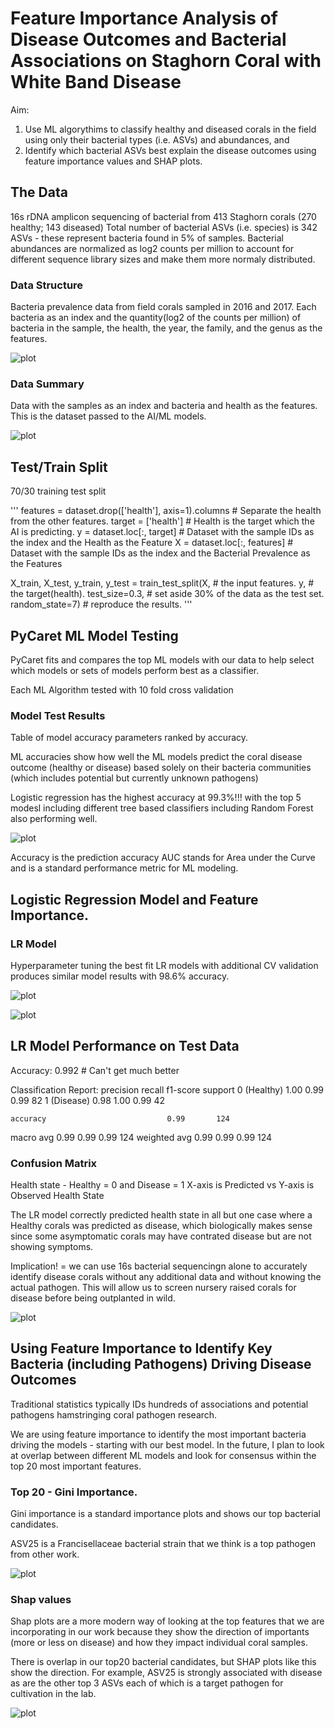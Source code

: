 # Feature Importance Analysis of Disease Outcomes and Bacterial Associations on Staghorn Coral with White Band Disease

Aim: 
1. Use ML algorythims to classify healthy and diseased corals in the field using only their bacterial types (i.e. ASVs) and abundances, and
2. Identify which bacterial ASVs best explain the disease outcomes using feature importance values and SHAP plots.

## The Data

16s rDNA amplicon sequencing of bacterial from 413 Staghorn corals (270 healthy; 143 diseased)
Total number of bacterial ASVs (i.e. species) is 342 ASVs - these represent bacteria found in 5% of samples.
Bacterial abundances are normalized as log2 counts per million to account for different sequence library sizes and make them more normaly distributed.

### Data Structure
 
Bacteria prevalence data from field corals sampled in 2016 and 2017.
Each bacteria as an index and the quantity(log2 of the counts per million) of bacteria in the sample, the health, the year, the family, and the genus as the features.

![plot](/NewData/BacteriaDFSummary.png)

### Data Summary

Data with the samples as an index and bacteria and health as the features. This is the dataset passed to the AI/ML models.

![plot](/NewData/SampleDFSummary.png)

## Test/Train Split

70/30 training test split

'''
features = dataset.drop(['health'], axis=1).columns  # Separate the health from the other features.
target = ['health']  # Health is the target which the AI is predicting.
y = dataset.loc[:, target]  # Dataset with the sample IDs as the index and the Health as the Feature
X = dataset.loc[:, features]  # Dataset with the sample IDs as the index and the Bacterial Prevalence as the Features


X_train, X_test, y_train, y_test = train_test_split(X,               # the input features.
                                                    y,               # the target(health).
                                                    test_size=0.3,   # set aside 30% of the data as the test set.
                                                    random_state=7)  # reproduce the results.
'''

## PyCaret ML Model Testing

PyCaret fits and compares the top ML models with our data to help select which models or sets of models perform best as a classifier.

Each ML Algorithm tested with 10 fold cross validation

### Model Test Results

Table of model accuracy parameters ranked by accuracy. 

ML accuracies show how well the ML models predict the coral disease outcome (healthy or disease) based solely on their bacteria communities (which includes potential but currently unknown pathogens)

Logistic regression has the highest accuracy at 99.3%!!! with the top 5 modesl including different tree based classifiers including Random Forest also performing well.

![plot](/NewData/PycaretBM.png)

Accuracy is the prediction accuracy
AUC stands for Area under the Curve and is a standard performance metric for ML modeling.

## Logistic Regression Model and Feature Importance.

### LR Model
Hyperparameter tuning the best fit LR models with additional CV validation produces similar model results with 98.6% accuracy.

![plot](/NewData/LR_Tune.png)

![plot](/NewData/LR_AUC.png)

## LR Model Performance on Test Data

Accuracy: 0.992 # Can't get much better

Classification Report:
                         precision    recall  f1-score   support
           0 (Healthy)      1.00      0.99      0.99        82
           1 (Disease)      0.98      1.00      0.99        42

    accuracy                           0.99       124
   macro avg       0.99      0.99      0.99       124
weighted avg       0.99      0.99      0.99       124


### Confusion Matrix

Health state - Healthy = 0 and Disease = 1
X-axis is Predicted vs Y-axis is Observed Health State

The LR model correctly predicted health state in all but one case where a Healthy corals was predicted as disease, which biologically makes sense since some asymptomatic corals may have contrated disease but are not showing symptoms.

Implication! = we can use 16s bacterial sequencingn alone to accurately identify disease corals without any additional data and without knowing the actual pathogen. This will allow us to screen nursery raised corals for disease before being outplanted in wild.

![plot](/NewData/LRConMat.png)

## Using Feature Importance to Identify Key Bacteria (including Pathogens) Driving Disease Outcomes

Traditional statistics typically IDs hundreds of associations and potential pathogens hamstringing coral pathogen research.

We are using feature importance to identify the most important bacteria driving the models - starting with our best model. In the future, I plan to look at overlap between different ML models and look for consensus within the top 20 most important features.

### Top 20 - Gini Importance.

Gini importance is a standard importance plots and shows our top bacterial candidates.

ASV25 is a Francisellaceae bacterial strain that we think is a top pathogen from other work. 

![plot](/NewData/LR_T20G_IMP.png)

### Shap values

Shap plots are a more modern way of looking at the top features that we are incorporating in our work because they show the direction of importants (more or less on disease) and how they impact individual coral samples.

There is overlap in our top20 bacterial candidates, but SHAP plots like this show the direction. For example, ASV25 is strongly associated with disease as are the other top 3 ASVs each of which is a target pathogen for cultivation in the lab.

![plot](/NewData/LR_T20S_IMP.png)
